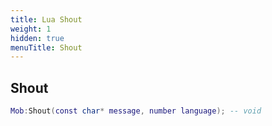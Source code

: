 ```yaml
---
title: Lua Shout
weight: 1
hidden: true
menuTitle: Shout
---
```

## Shout
```lua
Mob:Shout(const char* message, number language); -- void
```